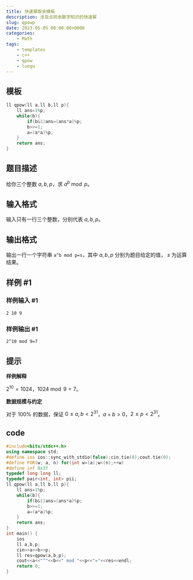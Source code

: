 ```yaml
---
title: 快速幂取余模板
description: 涉及点同余数学知识的快速幂
slug: qpowp
date: 2023-05-05 00:00:00+0000
categories:
    - Math
tags:
    - templates
    - c++
    - qpow
    - luogu
---
```

## 模板
```cpp
ll qpow(ll a,ll b,ll p){
    ll ans=1%p;
    while(b){
        if(b&1)ans=(ans*a)%p;
        b>>=1;  
        a=(a*a)%p;
    }
    return ans;
}
```
## 题目描述

给你三个整数 $a,b,p$，求 $a^b \bmod p$。

## 输入格式

输入只有一行三个整数，分别代表 $a,b,p$。

## 输出格式

输出一行一个字符串 `a^b mod p=s`，其中 $a,b,p$ 分别为题目给定的值， $s$ 为运算结果。

## 样例 #1

### 样例输入 #1

```
2 10 9
```

### 样例输出 #1

```
2^10 mod 9=7
```

## 提示

**样例解释**

$2^{10} = 1024$，$1024 \bmod 9 = 7$。

**数据规模与约定**

对于 $100\%$ 的数据，保证 $0\le a,b < 2^{31}$，$a+b>0$，$2 \leq p \lt 2^{31}$。

## code
```cpp
#include<bits/stdc++.h>
using namespace std;
#define ios ios::sync_with_stdio(false);cin.tie(0);cout.tie(0);
#define FOR(w, a, n) for(int w=(a);w<(n);++w)
#define inf 0x3f
typedef long long ll;
typedef pair<int, int> pii;
ll qpow(ll a,ll b,ll p){
    ll ans=1%p;
    while(b){
        if(b&1)ans=(ans*a)%p;
        b>>=1;  
        a=(a*a)%p;
    }
    return ans;
}
int main() {
    ios
    ll a,b,p;
    cin>>a>>b>>p;
    ll res=qpow(a,b,p);
    cout<<a<<"^"<<b<<" mod "<<p<<"="<<res<<endl;
    return 0;
}
```